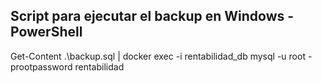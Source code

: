 ## Script para ejecutar el backup en Windows - PowerShell
Get-Content .\backup.sql | docker exec -i rentabilidad_db mysql -u root -prootpassword rentabilidad